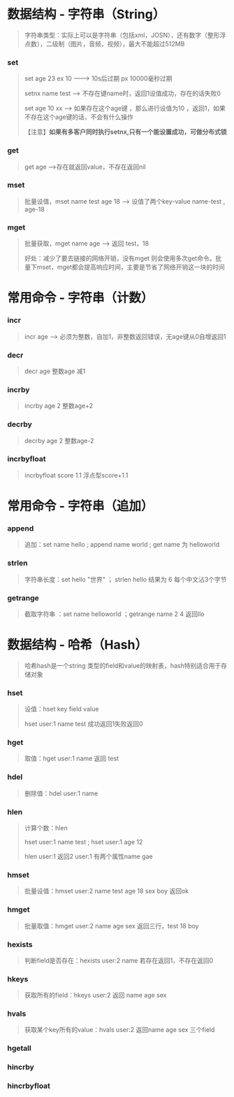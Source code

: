 # 数据结构 - 字符串（String）

> 字符串类型：实际上可以是字符串（包括xml，JOSN），还有数字（整形浮点数），二级制（图片，音频，视频），最大不能超过512MB

### set

> set age 23 ex 10  ---&gt; 10s后过期 px 10000毫秒过期
>
> setnx name test --&gt; 不存在键name时，返回1设值成功，存在的话失败0
>
> set age 10 xx --&gt; 如果存在这个age键 ，那么进行设值为10 ，返回1，如果不存在这个age键的话，不会有什么操作
>
> 【注意】**如果有多客户同时执行setnx,只有一个能设置成功，可做分布式锁**

### get

> get age --&gt;存在就返回value，不存在返回nil

### mset

> 批量设值，mset name test age 18 --&gt; 设值了两个key-value  name-test , age-18

### mget

> 批量获取，mget name age --&gt; 返回 test，18
>
> 好处：减少了要去链接的网络开销，没有mget 则会使用多次get命令。批量下mset，mget都会提高响应时间，主要是节省了网络开销这一块的时间

# 常用命令 - 字符串（计数）

### incr

> incr age --&gt; 必须为整数，自加1，非整数返回错误，无age键从0自增返回1

### decr

> decr age 整数age 减1

### incrby

> incrby age 2   整数age+2

### decrby

> decrby age 2 整数age-2

### incrbyfloat

> incrbyfloat score 1.1 浮点型score+1.1

# 常用命令 - 字符串（追加）

### append

> 追加：set name hello ; append name world ; get name 为 helloworld

### strlen

> 字符串长度：set hello "世界" ； strlen hello 结果为 6 每个中文沾3个字节

### getrange

> 截取字符串 ：set name helloworld ；getrange name 2 4 返回llo

# 数据结构 - 哈希（Hash）

> 哈希hash是一个string 类型的field和value的映射表，hash特别适合用于存储对象

### hset

> 设值：hset key field value
>
> hset user:1 name test 成功返回1失败返回0

### hget

> 取值：hget user:1 name 返回 test

### hdel

> 删除值：hdel user:1 name

### hlen

> 计算个数：hlen
>
> hset user:1 name test ; hset user:1 age 12
>
> hlen user:1 返回2 user:1 有两个属性name gae

### hmset

> 批量设值：hmset user:2 name test age 18 sex boy 返回ok

### hmget

> 批量取值：hmget user:2 name age sex 返回三行，test 18 boy

### hexists

> 判断field是否存在：hexists user:2 name 若存在返回1，不存在返回0

### hkeys

> 获取所有的field：hkeys user:2 返回 name age sex

### hvals

> 获取某个key所有的value：hvals user:2 返回name age sex 三个field

### hgetall

### hincrby

### hincrbyfloat



